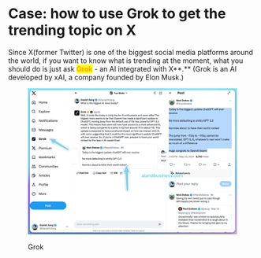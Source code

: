 # Case: how to use Grok to get the trending topic on X

Since X(former Twitter) is one of the biggest social media platforms around the world, if you want to know what is trending at the moment, what you should do is just ask <mark style="color:orange;">**Grok**</mark> - an AI integrated with X**.** (Grok is an AI developed by xAI, a company founded by Elon Musk.)

<figure><img src="../../.gitbook/assets/grok tiny.png" alt=""><figcaption><p>Grok</p></figcaption></figure>


















